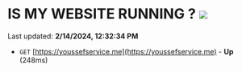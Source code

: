 # IS MY WEBSITE RUNNING ? [![](https://img.shields.io/static/v1?label=Sponsor&message=%E2%9D%A4&logo=GitHub&color=%23fe8e86)](https://github.com/sponsors/<username>)

Last updated: **2/14/2024, 12:32:34 PM**

- `GET` [https://youssefservice.me](https://youssefservice.me) - **Up** (248ms)
